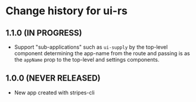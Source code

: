 # Change history for ui-rs

## 1.1.0 (IN PROGRESS)

* Support "sub-applications" such as `ui-supply` by the top-level component determining the app-name from the route and passing is as the `appName` prop to the top-level and settings components.

## 1.0.0 (NEVER RELEASED)

* New app created with stripes-cli
